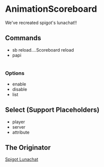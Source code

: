 # AnimationScoreboard
We've recreated spigot's lunachat!!
## Commands
- sb reload....Scoreboard reload  
- papi <Option> <Select>  
### Options  
- enable  
- disable   
- list  
## Select (Support Placeholders)  
- player  
- server  
- attribute  
## The Originator
[Spigot Lunachat](https://www.spigotmc.org/resources/lunachat.82293/)
